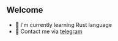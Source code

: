 ## Welcome
- 🦀 I'm currently learning Rust language
- 💬 Contact me via [telegram](https://t.me/lll_Death_lll)

<!--[![roadmap.sh](https://roadmap.sh/card/tall/66e8103bf34c8868ec9519ad?variant=dark&roadmaps=computer-science%2Cdatastructures-and-algorithms%2Csoftware-design-architecture%2Csystem-design)](https://roadmap.sh)-->

<!--
**lll-Death-lll/lll-Death-lll** is a ✨ _special_ ✨ repository because its `README.md` (this file) appears on your GitHub profile.

Here are some ideas to get you started:

- 🔭 I’m currently working on ...
- 🌱 I’m currently learning ...
- 👯 I’m looking to collaborate on ...
- 🤔 I’m looking for help with ...
- 💬 Ask me about ...
- 📫 How to reach me: ...
- 😄 Pronouns: ...
- ⚡ Fun fact: ...
-->
